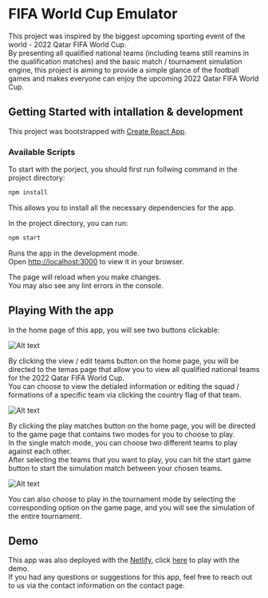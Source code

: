 # FIFA World Cup Emulator

This project was inspired by the biggest upcoming sporting event of the world - 2022 Qatar FIFA World Cup.\
By presenting all qualified national teams (including teams still reamins in the qualification matches) and the basic match / tournament simulation engine, this project is aiming to provide a simple glance of the football games and makes everyone can enjoy the upcoming 2022 Qatar FIFA World Cup.

## Getting Started with intallation & development

This project was bootstrapped with [Create React App](https://github.com/facebook/create-react-app).

### Available Scripts

To start with the porject, you should first run follwing command in the project directory:

```bash
npm install
```

This allows you to install all the necessary dependencies for the app.

In the project directory, you can run:

```bash
npm start
```

Runs the app in the development mode.\
Open [http://localhost:3000](http://localhost:3000) to view it in your browser.

The page will reload when you make changes.\
You may also see any lint errors in the console.

## Playing With the app

In the home page of this app, you will see two buttons clickable:

![Alt text](https://yans-capstone-backend.herokuapp.com/screenshots/screenshot-1.jpg "home page")

By clicking the view / edit teams button on the home page, you will be directed to the temas page that allow you to view all qualified national teams for the 2022 Qatar FIFA World Cup.\
You can choose to view the detialed information or editing the squad / formations of a specific team via clicking the country flag of that team.

![Alt text](https://yans-capstone-backend.herokuapp.com/screenshots/screenshot-2.jpg "teams page")

By clicking the play matches button on the home page, you will be directed to the game page that contains two modes for you to choose to play.\
In the single match mode, you can choose two different teams to play against each other.\
After selecting the teams that you want to play, you can hit the start game button to start the simulation match between your chosen teams.

![Alt text](https://yans-capstone-backend.herokuapp.com/screenshots/screenshot-3.jpg "game page")

You can also choose to play in the tournament mode by selecting the corresponding option on the game page, and you will see the simulation of the entire tournament.

## Demo

This app was also deployed with the [Netlify](https://www.netlify.com/), click [here](https://yans-fifa-world-cup-emulator.netlify.app/) to play with the demo.\
If you had any questions or suggestions for this app, feel free to reach out to us via the contact information on the contact page.
